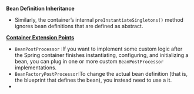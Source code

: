 **Bean Definition Inheritance**

- Similarly, the container’s internal `preInstantiateSingletons()` method ignores bean definitions that are defined as abstract.



[ **Container Extension Points**](https://docs.spring.io/spring/docs/current/spring-framework-reference/core.html#beans-factory-extension)

- `BeanPostProcessor` :If you want to implement some custom logic after the Spring container finishes instantiating, configuring, and initializing a bean, you can plug in one or more custom `BeanPostProcessor` implementations.
- `BeanFactoryPostProcessor`:To change the actual bean definition (that is, the blueprint that defines the bean), you instead need to use a it.
- 